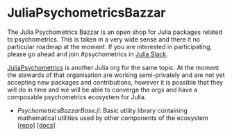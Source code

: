 # JuliaPsychometricsBazzar

The Julia Psychometrics Bazzar is an open shop for Julia packages related to psychometrics. This is taken in a very wide sense and there it no particular roadmap at the moment. If you are interested in participating, please go ahead and join #psychometrics in [Julia Slack](https://julialang.org/slack/).

[JuliaPsychometrics](https://github.com/JuliaPsychometrics) is another Julia org for the same topic. At the moment the stewards of that organisation are working semi-privately and are not yet accepting new packages and contributions, however it is possible that they will do in time and we will be able to converge the orgs and have a composable psychometrics ecosystem for Julia.

 * *PsychometricsBazzarBase.jl*: Basic utility library containing mathematical utilities used by other components of the ecosystem [\[repo\]](https://github.com/JuliaPsychometricsBazzar/PsychometricsBazzarBase.jl) [\[docs\]](https://juliapsychometricsbazzar.github.io/PsychometricsBazzarBase.jl/)
